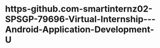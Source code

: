 # https-github.com-smartinternz02-SPSGP-79696-Virtual-Internship---Android-Application-Development-U